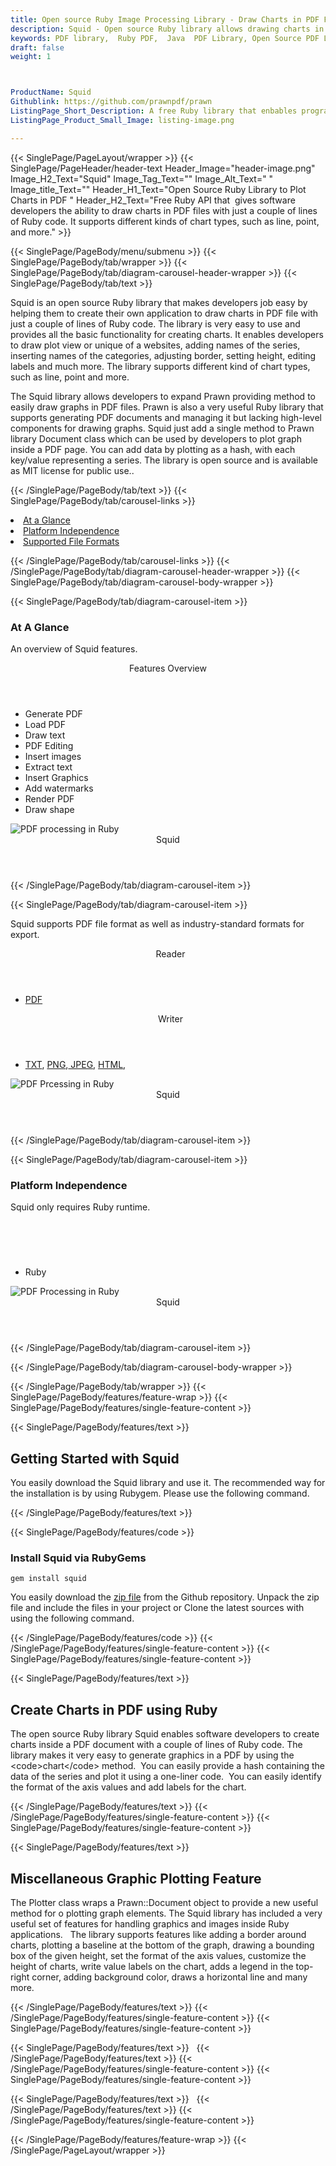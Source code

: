 ```yaml
---
title: Open source Ruby Image Processing Library - Draw Charts in PDF File
description: Squid - Open source Ruby library allows drawing charts in PDF files. It allows adding border around charts, set format of axis values & customize height of charts.
keywords: PDF library,  Ruby PDF,  Java  PDF Library, Open Source PDF Library, Ruby PDF programming, Ruby PDF APIs, Ruby PDF library, create  PDF Documents, insert images to PDF, add list to PDF files, Extract Text from PDF, Split PDF to many, fill a PDF form, Extract data from PDF forms, Print a PDF file, PDF to PNG conversion, convert PDF to JPEG, Digitally sign PDF files
draft: false
weight: 1



ProductName: Squid
Githublink: https://github.com/prawnpdf/prawn
ListingPage_Short_Description: A free Ruby library that enbables programmers to draw charts inside PDF file with just a couple of lines of Ruby code.
ListingPage_Product_Small_Image: listing-image.png 

---
```


{{< SinglePage/PageLayout/wrapper >}}
{{< SinglePage/PageHeader/header-text
Header_Image="header-image.png"
Image_H2_Text="Squid"
Image_Tag_Text=""
Image_Alt_Text=" "
Image_title_Text=""
Header_H1_Text="Open Source Ruby Library to Plot Charts in PDF "
Header_H2_Text="Free Ruby API that  gives software developers the ability to draw charts in PDF files with just a couple of lines of Ruby code. It supports different kinds of chart types, such as line, point, and more." >}}

{{< SinglePage/PageBody/menu/submenu >}}
{{< SinglePage/PageBody/tab/wrapper >}}
{{< SinglePage/PageBody/tab/diagram-carousel-header-wrapper >}}
{{< SinglePage/PageBody/tab/text >}}



<p>Squid is an open source Ruby library that makes developers job easy by helping them to create their own application to draw charts in PDF file with just a couple of lines of Ruby code. The library is very easy to use and provides all the basic functionality for creating charts. It enables developers to draw plot view or unique of a websites, adding names of the series, inserting names of the categories, adjusting border, setting height, editing labels and much more. The library supports different kind of chart types, such as line, point and more.</p>
<p>The Squid library allows developers to expand Prawn providing method to easily draw graphs in PDF files. Prawn is also a very useful Ruby library that supports generating PDF documents and managing it but lacking high-level components for drawing graphs. Squid just add a single method to Prawn library Document class which can be used by developers to plot graph inside a PDF page. You can add data by plotting as a hash, with each key/value representing a series. The library is open source and is available as MIT license for public use..</p>

{{< /SinglePage/PageBody/tab/text >}}
{{< SinglePage/PageBody/tab/carousel-links >}}

<li data-target="#diagramcarousel" data-slide-to="0"><a href="#">At a Glance</a></li>
<li data-target="#diagramcarousel" data-slide-to="2"><a href="#">Platform Independence</a></li>
<li data-target="#diagramcarousel" data-slide-to="1"><a class="activetab" href="#">Supported File Formats</a></li>


{{< /SinglePage/PageBody/tab/carousel-links >}}
{{< /SinglePage/PageBody/tab/diagram-carousel-header-wrapper >}}
{{< SinglePage/PageBody/tab/diagram-carousel-body-wrapper >}}

{{< SinglePage/PageBody/tab/diagram-carousel-item >}}
<h3>At A Glance</h3>
<p>An overview of Squid features.</p>
<div class="diagram1 d1-poi">
<div class="d1-row">
<div class="d1-col d1-right"><header>Features Overview</header>
<ul>
<li>Generate PDF</li>
<li>Load PDF</li>
<li>Draw text</li>
<li>PDF Editing</li>
<li>Insert images</li>
<li>Extract text</li>
<li>Insert Graphics</li>
<li>Add watermarks</li>
<li>Render PDF</li>
<li>Draw shape</li>
</ul>
</div>
</div>
<div class="d1-logo"><img class="bg-lite" src='listing-image.png' alt="PDF processing in Ruby"><header>Squid</header><footer><small></small></footer></div>
<!--/logo--></div>
<!--/diagram1-->
{{< /SinglePage/PageBody/tab/diagram-carousel-item >}}

{{< SinglePage/PageBody/tab/diagram-carousel-item >}}
<p>Squid supports PDF file format as well as industry-standard formats for export.</p>
<div class="diagram1 d2  d1-poi">
<div class="d1-row">
<div class="d1-col d1-left"><header><i class="fa fa-arrows-v "> </i> Reader</header>
<ul>
<li><a href="https://wiki.fileformat.com/view/pdf/">PDF</a></li>
</ul>
</div>
<!--/left-->
<div class="d1-col d1-right"><header><i class="fa  fa-long-arrow-down"> </i> Writer</header>
<ul>
<li><a href="https://wiki.fileformat.com/word-processing/txt/">TXT</a>, <a href="https://wiki.fileformat.com/image/png/">PNG</a>,<a href="https://wiki.fileformat.com/image/jpeg/"> JPEG</a>, <a href="https://wiki.fileformat.com/web/html/">HTML</a>, </li>
</ul>
</div>
<!--/right--></div>
<!--/row-->
<div class="d1-logo"><img class="bg-lite" src='listing-image.png' alt="PDF Prcessing in Ruby"><header>Squid</header><footer><small></small></footer></div>
<!--/logo--></div>
<!--/diagram2-->
{{< /SinglePage/PageBody/tab/diagram-carousel-item >}}

{{< SinglePage/PageBody/tab/diagram-carousel-item >}}
<h3>Platform Independence</h3>
<p>Squid only requires Ruby runtime.</p>
<div class="diagram1 d1-poi">
<div class="d1-row">
<div class="d1-col d1-right"><header><i class="fa fa-cubes"> </i></header>
<ul>
<li>Ruby</li>
</ul>
</div>
<!--/left--> <!--/right--></div>
<!--/row-->
<div class="d1-logo"><img class="bg-lite" src='listing-image.png' alt="PDF Processing in Ruby"><header>Squid</header><footer><small></small></footer></div>
<!--/logo--></div>
<!--/diagram2 -->
{{< /SinglePage/PageBody/tab/diagram-carousel-item >}}

{{< /SinglePage/PageBody/tab/diagram-carousel-body-wrapper >}}

{{< /SinglePage/PageBody/tab/wrapper >}}
{{< SinglePage/PageBody/features/feature-wrap >}}
{{< SinglePage/PageBody/features/single-feature-content >}}

{{< SinglePage/PageBody/features/text >}}
<h2 class="h2title">Getting Started with Squid</h2>
<p>You easily download the Squid library and use it. The recommended way for the installation is by using Rubygem. Please use the following command. </p>
{{< /SinglePage/PageBody/features/text >}}

{{< SinglePage/PageBody/features/code >}}
<h3>Install Squid via RubyGems</h3>
<pre><code class="html">gem install squid <br></code></pre>

<p>You easily download the <a href="https://github.com/Fullscreen/squid/archive/refs/heads/master.zip">zip file</a> from the Github repository. Unpack the zip file and include the files in your project or Clone the latest sources with using the following command.</p>
{{< /SinglePage/PageBody/features/code >}}
{{< /SinglePage/PageBody/features/single-feature-content >}}
{{< SinglePage/PageBody/features/single-feature-content >}}

{{< SinglePage/PageBody/features/text >}}
<h2 class="h2title">Create Charts in PDF using Ruby</h2>
<p>The open source Ruby library Squid enables software developers to create charts inside a PDF document with a couple of lines of Ruby code. The library makes it very easy to generate graphics in a PDF by using the &lt;code&gt;chart&lt;/code&gt; method.  You can easily provide a hash containing the data of the series and plot it using a one-liner code.  You can easily identify the format of the axis values and add labels for the chart.</p>

{{< /SinglePage/PageBody/features/text >}}
{{< /SinglePage/PageBody/features/single-feature-content >}}
{{< SinglePage/PageBody/features/single-feature-content >}}

{{< SinglePage/PageBody/features/text >}}
<h2 class="h2title">Miscellaneous Graphic Plotting Feature</h2>
<p>The Plotter class wraps a Prawn::Document object to provide a new useful method for o plotting graph elements. The Squid library has included a very useful set of features for handling graphics and images inside Ruby applications.   The library supports features like adding a border around charts, plotting a baseline at the bottom of the graph, drawing a bounding box of the given height, set the format of the axis values, customize the height of charts, write value labels on the chart, adds a legend in the top-right corner, adding background color, draws a horizontal line and many more.</p>

{{< /SinglePage/PageBody/features/text >}}
{{< /SinglePage/PageBody/features/single-feature-content >}}
{{< SinglePage/PageBody/features/single-feature-content >}}

{{< SinglePage/PageBody/features/text >}}
 
{{< /SinglePage/PageBody/features/text >}}
{{< /SinglePage/PageBody/features/single-feature-content >}}
{{< SinglePage/PageBody/features/single-feature-content >}}

{{< SinglePage/PageBody/features/text >}}
 
{{< /SinglePage/PageBody/features/text >}}
{{< /SinglePage/PageBody/features/single-feature-content >}}

{{< /SinglePage/PageBody/features/feature-wrap >}}
{{< /SinglePage/PageLayout/wrapper >}}